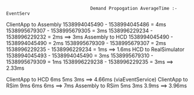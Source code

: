 									Demand Propogation AverageTime :- EventServ
ClientApp to Assembly	1538994045490 - 1538994045486 = 4ms	1538995679307 - 1538995679305 = 3ms	   1538996229234 - 1538996229232 = 2ms  ==> 3ms
Assembly to HCD		1538994045490 - 1538994045490 = 2ms	1538995679309 - 1538995679307 = 2ms	   1538996229235 - 1538996229234 = 1ms  ==> 1.6ms
HCD to RealSimulator	1538994045493 - 1538994045490 = 3ms	1538995679310 -  1538995679309 = 1ms	   1538996229238 - 1538996229235 = 3ms  ==> 2.33ms

ClientApp to HCD  	6ms	5ms	3ms	==> 4.66ms (viaEventService)
ClientApp to RSim 	9ms	6ms	6ms	==>  7ms
Assembly to RSim	5ms	3ms	3.9ms	==>  3.96ms	

